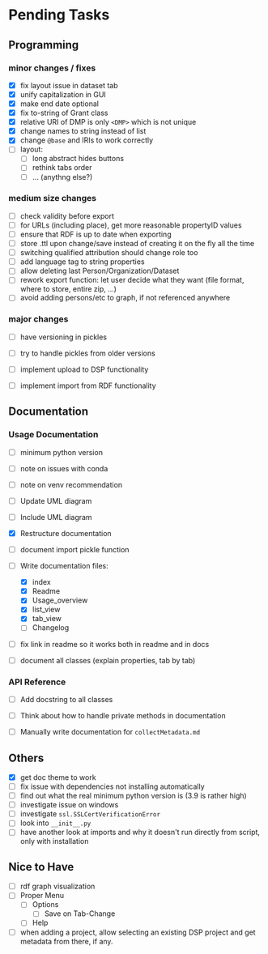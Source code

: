 # Pending Tasks

## Programming

### minor changes / fixes

- [x] fix layout issue in dataset tab
- [x] unify capitalization in GUI
- [x] make end date optional
- [x] fix to-string of Grant class
- [x] relative URI of DMP is only `<DMP>` which is not unique
- [x] change names to string instead of list
- [x] change `@base` and IRIs to work correctly
- [ ] layout:
    - [ ] long abstract hides buttons
    - [ ] rethink tabs order
    - [ ] ... (anythng else?)

### medium size changes

- [ ] check validity before export
- [ ] for URLs (including place), get more reasonable propertyID values
- [ ] ensure that RDF is up to date when exporting
- [ ] store .ttl upon change/save instead of creating it on the fly all the time
- [ ] switching qualified attribution should change role too
- [ ] add language tag to string properties
- [ ] allow deleting last Person/Organization/Dataset
- [ ] rework export function: let user decide what they want (file format, where to store, entire zip, ...)
- [ ] avoid adding persons/etc to graph, if not referenced anywhere

### major changes

- [ ] have versioning in pickles
- [ ] try to handle pickles from older versions
- [ ] implement upload to DSP functionality
- [ ] implement import from RDF functionality


## Documentation

### Usage Documentation

- [ ] minimum python version
- [ ] note on issues with conda
- [ ] note on venv recommendation
- [ ] Update UML diagram
- [ ] Include UML diagram
- [x] Restructure documentation
- [ ] document import pickle function
- [ ] Write documentation files:
    - [x] index
    - [x] Readme
    - [x] Usage_overview
    - [x] list_view
    - [x] tab_view
    - [ ] Changelog
- [ ] fix link in readme so it works both in readme and in docs
- [ ] document all classes (explain properties, tab by tab)


### API Reference

- [ ] Add docstring to all classes
- [ ] Think about how to handle private methods in documentation
- [ ] Manually write documentation for `collectMetadata.md`


## Others

- [x] get doc theme to work
- [ ] fix issue with dependencies not installing automatically
- [ ] find out what the real minimum python version is (3.9 is rather high)
- [ ] investigate issue on windows
- [ ] investigate `ssl.SSLCertVerificationError`
- [ ] look into `__init__.py`
- [ ] have another look at imports and why it doesn't run directly from script, only with installation

## Nice to Have
- [ ] rdf graph visualization
- [ ] Proper Menu
  - [ ] Options
    - [ ] Save on Tab-Change
  - [ ] Help
- [ ] when adding a project, allow selecting an existing DSP project and get metadata from there, if any.
